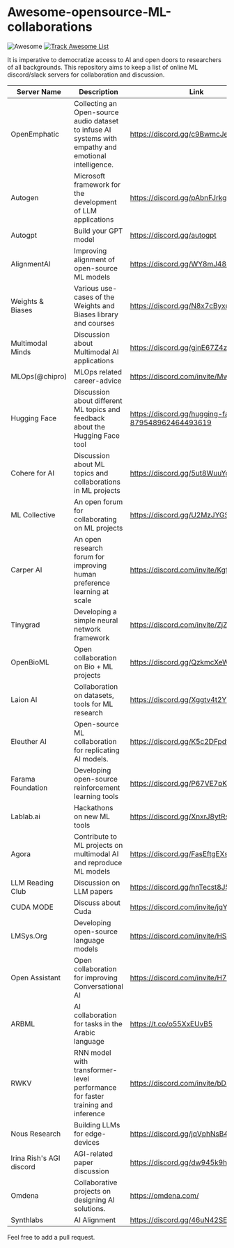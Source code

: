 # Awesome-opensource-ML-collaborations
![Awesome](https://cdn.rawgit.com/sindresorhus/awesome/d7305f38d29fed78fa85652e3a63e154dd8e8829/media/badge.svg) [![Track Awesome List](https://www.trackawesomelist.com/badge.svg)](https://www.trackawesomelist.com/josephmisiti/awesome-machine-learning/)

It is imperative to democratize access to AI and open doors to researchers of all backgrounds.  This repository aims to keep a list of online ML discord/slack servers for collaboration and discussion.

| Server Name | Description     |   Link |
| ------------- | ------------- | --------|
| OpenEmphatic  | Collecting an Open-source audio dataset to infuse AI systems with empathy and emotional intelligence.  | https://discord.gg/c9BwmcJenS
| Autogen  | Microsoft framework for the development of LLM applications  | https://discord.gg/pAbnFJrkgZ
| Autogpt | Build your GPT model | https://discord.gg/autogpt
| AlignmentAI  | Improving alignment of open-source ML models  | https://discord.gg/WY8mJ48cEN
| Weights & Biases  | Various use-cases of the Weights and Biases library and courses  | https://discord.gg/N8x7cByxur
| Multimodal Minds  | Discussion about Multimodal AI applications  | https://discord.gg/gjnE67Z4zS
| MLOps(@chipro)  | MLOps related career-advice  | https://discord.com/invite/Mw77HPrgjF
| Hugging Face  | Discussion about different ML topics and feedback about the Hugging Face tool  | https://discord.gg/hugging-face-879548962464493619
| Cohere for AI  | Discussion about ML topics and collaborations in ML projects  | https://discord.gg/5ut8WuuYgs
| ML Collective  | An open forum for collaborating on ML projects  | https://discord.gg/U2MzJYGS9P
| Carper AI | An open research forum for improving human preference learning at scale  | https://discord.com/invite/KgfkCVYHdu
| Tinygrad | Developing a simple neural network framework  | https://discord.com/invite/ZjZadyC7PK
| OpenBioML | Open collaboration on Bio + ML projects  | https://discord.gg/QzkmcXeWf9
| Laion AI | Collaboration on datasets, tools for ML research  | https://discord.gg/Xggtv4t2YZ
| Eleuther AI | Open-source ML collaboration for replicating AI models.  | https://discord.gg/K5c2DFpdfZ
| Farama Foundation | Developing open-source reinforcement learning tools  | https://discord.gg/P67VE7pKU3
| Lablab.ai | Hackathons on new ML tools | https://discord.gg/XnxrJ8ytRs
| Agora | Contribute to ML projects on multimodal AI and reproduce ML models | https://discord.gg/FasEftgEXs
| LLM Reading Club | Discussion on LLM papers | https://discord.gg/hnTecst8J5
| CUDA MODE| Discuss about Cuda | https://discord.com/invite/jqYdBWreqb
| LMSys.Org | Developing open-source language models | https://discord.com/invite/HSWAKCrnFx
| Open Assistant | Open collaboration for improving Conversational AI | https://discord.com/invite/H769HxZyb5
| ARBML | AI collaboration for tasks in the Arabic language | https://t.co/o55XxEUvB5
| RWKV | RNN model with transformer-level performance for faster training and inference | https://discord.com/invite/bDSBUMeFpc
| Nous Research | Building LLMs for edge-devices | https://discord.gg/jqVphNsB4H
| Irina Rish's AGI discord | AGI-related paper discussion | https://discord.gg/dw945k9hSR
| Omdena | Collaborative projects on designing AI solutions. | https://omdena.com/
| Synthlabs | AI Alignment | https://discord.gg/46uN42SE6x

Feel free to add a pull request.

